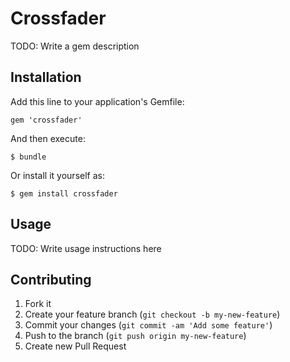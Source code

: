 # Crossfader

TODO: Write a gem description

## Installation

Add this line to your application's Gemfile:

    gem 'crossfader'

And then execute:

    $ bundle

Or install it yourself as:

    $ gem install crossfader

## Usage

TODO: Write usage instructions here

## Contributing

1. Fork it
2. Create your feature branch (`git checkout -b my-new-feature`)
3. Commit your changes (`git commit -am 'Add some feature'`)
4. Push to the branch (`git push origin my-new-feature`)
5. Create new Pull Request
